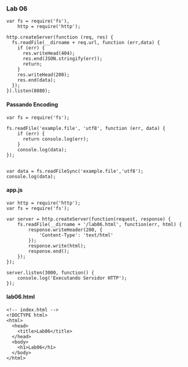 ### <i class="icon-file"></i>Lab 06

    var fs = require('fs'),
        http = require('http');

    http.createServer(function (req, res) {
      fs.readFile(__dirname + req.url, function (err,data) {
        if (err) {
          res.writeHead(404);
          res.end(JSON.stringify(err));
          return;
        }
        res.writeHead(200);
        res.end(data);
      });
    }).listen(8080);

#### <i class="icon-hdd"></i>  Passando Encoding

    var fs = require('fs');

    fs.readFile('example.file', 'utf8', function (err, data) {
        if (err) {
          return console.log(err);
        }
        console.log(data);
    });


    var data = fs.readFileSync('example.file','utf8');
    console.log(data);



#### <i class="icon-hdd"></i>  app.js

    var http = require('http');
    var fs = require('fs');

    var server = http.createServer(function(request, response) {
        fs.readFile(__dirname + '/lab06.html', function(err, html) {
            response.writeHeader(200, {
                'Content-Type': 'text/html'
            });
            response.write(html);
            response.end();
        });
    });

    server.listen(3000, function() {
        console.log('Executando Servidor HTTP');
    });

#### <i class="icon-hdd"></i>  lab06.html

    <!-- index.html -->
    <!DOCTYPE html>
    <html>
      <head>
        <title>Lab06</title>
      </head>
      <body>
        <h1>Lab06</h1>
      </body>
    </html>
